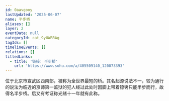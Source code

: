 ```yaml
---
id: 0aavgooy
lastUpdated: '2025-06-07'
name: 半步桥
aliases: []
layer: 2
eventDate: null
categoryId: cat_9yUWRRAg
tagIds: []
timelineEvents: []
relations: []
titledLinks:
  - title: '链接: 半步桥'
    url: 'https://www.sohu.com/a/405509140_120073393'
---
```

位于北京市宣武区西南部，被称为全世界最短的桥。其名起源说法不一，较为通行的说法为临近的京师第一监狱的犯人经过此处时因脚上带着镣铐只能半步而行，故得名半步桥。后又有考证称光绪十一年就有此称。
